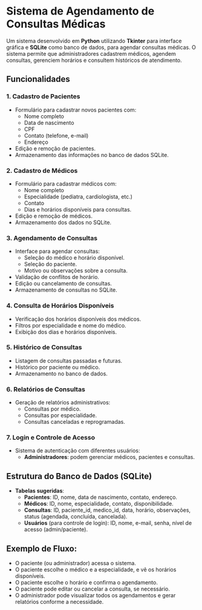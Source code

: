 # Sistema de Agendamento de Consultas Médicas

Um sistema desenvolvido em **Python** utilizando **Tkinter** para interface gráfica e **SQLite** como banco de dados, para agendar consultas médicas. O sistema permite que administradores cadastrem médicos, agendem consultas, gerenciem horários e consultem históricos de atendimento.

## Funcionalidades

### 1. Cadastro de Pacientes
- Formulário para cadastrar novos pacientes com:
  - Nome completo
  - Data de nascimento
  - CPF
  - Contato (telefone, e-mail)
  - Endereço
- Edição e remoção de pacientes.
- Armazenamento das informações no banco de dados SQLite.

### 2. Cadastro de Médicos
- Formulário para cadastrar médicos com:
  - Nome completo
  - Especialidade (pediatra, cardiologista, etc.)
  - Contato
  - Dias e horários disponíveis para consultas.
- Edição e remoção de médicos.
- Armazenamento dos dados no SQLite.

### 3. Agendamento de Consultas
- Interface para agendar consultas:
  - Seleção do médico e horário disponível.
  - Seleção do paciente.
  - Motivo ou observações sobre a consulta.
- Validação de conflitos de horário.
- Edição ou cancelamento de consultas.
- Armazenamento de consultas no SQLite.

### 4. Consulta de Horários Disponíveis
- Verificação dos horários disponíveis dos médicos.
- Filtros por especialidade e nome do médico.
- Exibição dos dias e horários disponíveis.

### 5. Histórico de Consultas
- Listagem de consultas passadas e futuras.
- Histórico por paciente ou médico.
- Armazenamento no banco de dados.

### 6. Relatórios de Consultas
- Geração de relatórios administrativos:
  - Consultas por médico.
  - Consultas por especialidade.
  - Consultas canceladas e reprogramadas.

### 7. Login e Controle de Acesso
- Sistema de autenticação com diferentes usuários:
  - **Administradores**: podem gerenciar médicos, pacientes e consultas.

## Estrutura do Banco de Dados (SQLite)

- **Tabelas sugeridas**:
   - **Pacientes**: ID, nome, data de nascimento, contato, endereço.
   - **Médicos**: ID, nome, especialidade, contato, disponibilidade.
   - **Consultas**: ID, paciente_id, medico_id, data, horário, observações, status (agendada, concluída, cancelada).
   - **Usuários** (para controle de login): ID, nome, e-mail, senha, nível de acesso (admin/paciente).

## Exemplo de Fluxo:
   - O paciente (ou administrador) acessa o sistema.
   - O paciente escolhe o médico e a especialidade, e vê os horários disponíveis.
   - O paciente escolhe o horário e confirma o agendamento.
   - O paciente pode editar ou cancelar a consulta, se necessário.
   - O administrador pode visualizar todos os agendamentos e gerar relatórios conforme a necessidade.
